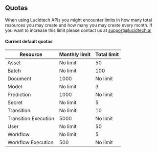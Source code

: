 ## Quotas

When using Lucidtech APIs you might encounter limits in how many total resources you may create and how many you may 
create every month. If you want to increase this limit please contact us at support@lucidtech.ai

#### Current default quotas

| Resource             | Monthly limit | Total limit |
| -------------------- | ------------- | ----------- |
| Asset                | No limit      | 50          |
| Batch                | No limit      | 100         |
| Document             | 1000          | No limit    |
| Model                | No limit      | 3           |
| Prediction           | 1000          | No limit    |
| Secret               | No limit      | 5           |
| Transition           | No limit      | 10          |
| Transition Execution | 5000          | No limit    |
| User                 | No limit      | 50          |
| Workflow             | No limit      | 5           |
| Workflow Execution   | 500           | No limit    |
